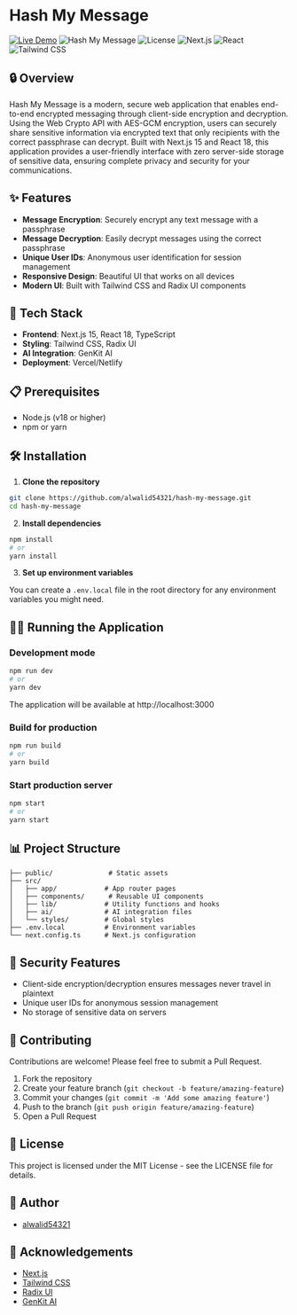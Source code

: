 # Hash My Message

[![Live Demo](https://img.shields.io/badge/Demo-Live%20Site-ff69b4)](https://hashmymessage.com/)
![Hash My Message](https://img.shields.io/badge/Status-Active-brightgreen)
![License](https://img.shields.io/badge/License-MIT-blue)
![Next.js](https://img.shields.io/badge/Next.js-15.0-000000?logo=next.js)
![React](https://img.shields.io/badge/React-18-blue?logo=react)
![Tailwind CSS](https://img.shields.io/badge/Tailwind_CSS-06B6D4?logo=tailwind-css&logoColor=white)

## 🔒 Overview

Hash My Message is a modern, secure web application that enables end-to-end encrypted messaging through client-side encryption and decryption. Using the Web Crypto API with AES-GCM encryption, users can securely share sensitive information via encrypted text that only recipients with the correct passphrase can decrypt. Built with Next.js 15 and React 18, this application provides a user-friendly interface with zero server-side storage of sensitive data, ensuring complete privacy and security for your communications.

## ✨ Features

- **Message Encryption**: Securely encrypt any text message with a passphrase
- **Message Decryption**: Easily decrypt messages using the correct passphrase
- **Unique User IDs**: Anonymous user identification for session management
- **Responsive Design**: Beautiful UI that works on all devices
- **Modern UI**: Built with Tailwind CSS and Radix UI components


## 🚀 Tech Stack

- **Frontend**: Next.js 15, React 18, TypeScript
- **Styling**: Tailwind CSS, Radix UI
- **AI Integration**: GenKit AI
- **Deployment**: Vercel/Netlify

## 📋 Prerequisites

- Node.js (v18 or higher)
- npm or yarn


## 🛠️ Installation

1. **Clone the repository**

```bash
git clone https://github.com/alwalid54321/hash-my-message.git
cd hash-my-message
```

2. **Install dependencies**

```bash
npm install
# or
yarn install
```

3. **Set up environment variables**

You can create a `.env.local` file in the root directory for any environment variables you might need.

## 🏃‍♂️ Running the Application

### Development mode

```bash
npm run dev
# or
yarn dev
```

The application will be available at http://localhost:3000

### Build for production

```bash
npm run build
# or
yarn build
```

### Start production server

```bash
npm start
# or
yarn start
```

## 📊 Project Structure

```
├── public/              # Static assets
├── src/
│   ├── app/            # App router pages
│   ├── components/      # Reusable UI components
│   ├── lib/            # Utility functions and hooks
│   ├── ai/             # AI integration files
│   └── styles/         # Global styles
├── .env.local          # Environment variables
└── next.config.ts      # Next.js configuration
```

## 🔐 Security Features

- Client-side encryption/decryption ensures messages never travel in plaintext
- Unique user IDs for anonymous session management
- No storage of sensitive data on servers


## 🤝 Contributing

Contributions are welcome! Please feel free to submit a Pull Request.

1. Fork the repository
2. Create your feature branch (`git checkout -b feature/amazing-feature`)
3. Commit your changes (`git commit -m 'Add some amazing feature'`)
4. Push to the branch (`git push origin feature/amazing-feature`)
5. Open a Pull Request

## 📝 License

This project is licensed under the MIT License - see the LICENSE file for details.

## 👤 Author

- [alwalid54321](https://github.com/alwalid54321)

## 🙏 Acknowledgements

- [Next.js](https://nextjs.org/)
- [Tailwind CSS](https://tailwindcss.com/)
- [Radix UI](https://www.radix-ui.com/)
- [GenKit AI](https://genkit.ai/)
